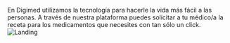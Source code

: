 En Digimed utilizamos la tecnología para hacerle la vida más fácil a las personas. A través de nuestra plataforma puedes solicitar a tu médico/a la receta para los medicamentos que necesites con tan sólo un click.
![Landing](https://github.com/No-Country/c13-06-n-python-react/assets/142636393/500fa913-753a-4140-94a9-cf9ae1fc97b3)
